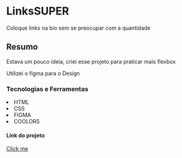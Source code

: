 <h1>LinksSUPER</h1>
<p>Coloque links na bio sem se preocupar com a quantidade

<h2>Resumo</h2>
<p>Estava um pouco ideia, criei esse projeto para praticar mais flexbox
<p>Utilizei o figma para o Design


<h3>Tecnologias e Ferramentas</h3>
<li>HTML
<li>CSS
<li>FIGMA
<li>COOLORS

<h4>Link do projeto</h4>
<p><a href="https://keen-gumption-1fd812.netlify.app/">Click me</a></p>